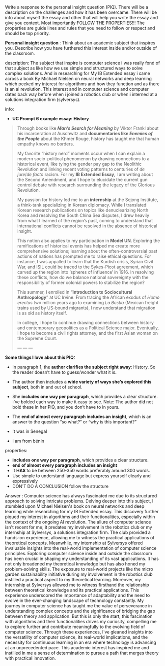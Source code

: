 Write a response to the personal insight question (PIQ). There will be a description on the challenges and how it has been overcame. There will be info about myself the essay and other that will help you write the essay and give you context. Most importantly FOLLOW THE PROPERTIES!!! The properties are guide lines and rules that you need to follow or respect and should be top priority.

**Personal insight question** :  Think about an academic subject that inspires you. Describe how you have furthered this interest inside and/or outside of the classroom.

description:
The subject that inspire is computer science i was really fond of that subject as like how we use simple and structured ways to solve complex solutions. And in researching for My IB Extended essay i came across a book By Michael Nielsen on neural networks and deep learning which peeked my interest for algorithms and how they function and as there is an ai revolution. This interest and in computer science and computer dates back way before when i joined a robotics club or when i interned at a solutions integration firm (sylversys).

info:
- **UC Prompt 6 example essay: History**

> Through books like **_Man’s Search for Meaning_** by Viktor Frankl about his incarceration at Auschwitz and **documentaries like _Enemies of the People_** about the Khmer Rouge, history has taught me that human empathy knows no borders. 
> 
> My favorite “history nerd” moments occur when I can explain a modern socio-political phenomenon by drawing connections to a historical event, like tying the gender pay gap to the Neolithic Revolution and linking recent voting patterns to centuries of _de jure_/_de facto_ racism. For my **IB Extended Essay**, I am writing about the Second Amendment, and I hope to elucidate the current gun control debate with research surrounding the legacy of the Glorious Revolution. 
> 
> My passion for history led me to an **internship** at the Sejong Institute, a think-tank specializing in Korean diplomacy. While I translated Korean research publications on topics like denuclearizing North Korea and resolving the South China Sea disputes, I drew heavily from what I learned of the region’s past, coming to understand that international conflicts cannot be resolved in the absence of historical insight. 
> 
> This notion also applies to my participation in **Model UN**. Exploring the ramifications of historical events has helped me create more comprehensive solutions; learning about the often-controversial past actions of nations has prompted me to raise ethical questions. For instance, I was appalled to learn that the Kurdish crisis, Syrian Civil War, and ISIL could be traced to the Sykes-Picot agreement, which carved up the region into ‘spheres of influence’ in 1916. In resolving these conflicts, how do we balance national sovereignty with the responsibility of former colonial powers to stabilize the region?
> 
> This summer, I enrolled in “**Introduction to Sociocultural Anthropology**” at UC Irvine. From tracing the African exodus of _Homo erectus_ two million years ago to examining _La Bestia_ (Mexican freight trains used by US-bound migrants), I now understand that migration is as old as history itself. 
> 
> In college, I hope to continue drawing connections between history and contemporary geopolitics as a Political Science major. Eventually, I hope to become a civil rights attorney, and the first Asian woman on the Supreme Court. 
> 
> — — —

**Some things I love about this PIQ:** 

- In paragraph 1, the **author clarifies the subject right away**: History. So the reader doesn’t have to guess/wonder what it is.
    
- The author then includes a **wide variety of ways she’s explored this subject**, both in and out of school. 
    
- She **includes one way per paragraph**, which provides a clear structure. I’ve bolded each way to make it easy to see. Note: The author did not bold these in her PIQ, and you don’t have to in yours. 
    
- The **end of almost every paragraph includes an insight**, which is an answer to the question “so what?” or “why is this important?”
- It was in Senegal
- I am from bénin

properties:
- **includes one way per paragraph**, which provides a clear structure.
- **end of almost every paragraph includes an insight**
- It **HAS** to be between 250-350 words preferably around 300 words.
- Use simple to understand language but express yourself clearly and expressively
- DON'T DO A CONCLUSION follow the structure

Answer :
Computer science has always fascinated me due to its structured approach to solving intricate problems. Delving deeper into this subject, I stumbled upon Michael Nielsen's book on neural networks and deep learning while researching for my IB Extended essay. This discovery further piqued my interest in algorithms and their functionalities, especially within the context of the ongoing AI revolution.
The allure of computer science isn't recent for me; it predates my involvement in the robotics club or my internship at Sylversys, a solutions integration firm. The club provided a hands-on experience, allowing me to witness the practical applications of theoretical concepts. Meanwhile, my internship at Sylversys offered invaluable insights into the real-world implementation of computer science principles.
Exploring computer science inside and outside the classroom has been crucial in shaping my understanding of its vast applications. It has not only broadened my theoretical knowledge but has also honed my problem-solving skills. The exposure to real-world projects like the micro garden sustainability initiative during my involvement in the robotics club instilled a practical aspect to my theoretical learning.
Moreover, my internship at Sylversys allowed me to witness firsthand the relationship between theoretical knowledge and its practical applications. This experience underscored the importance of adaptability and the need to evolve in the ever-changing landscape of technology constantly.
My journey in computer science has taught me the value of perseverance in understanding complex concepts and the significance of bridging the gap between theory and application. But this is only the start, this fascination with algorithms and their functionalities drives my curiosity, compelling me to explore further and contribute meaningfully to the evolving field of computer science.
Through these experiences, I've gleaned insights into the versatility of computer science, its real-world implications, and the necessity for continuous learning in an era where technology is advancing at an unprecedented pace. This academic interest has inspired me and instilled in me a sense of determination to pursue a path that merges theory with practical innovation.